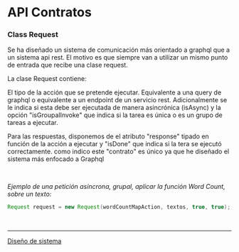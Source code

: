 # API Contratos


### Class Request

Se ha diseñado un sistema de comunicación más orientado a graphql que a un sistema api rest. El motivo es que siempre van a utilizar un mismo punto de entrada que recibe una clase request.

La clase Request contiene:

El tipo de la acción que se pretende ejecutar. Equivalente a una query de graphql o equivalente a un endpoint de un servicio rest.
Adicionalmente se le indica si esta debe ser ejecutada de manera asincrónica (isAsync) y la opción "isGroupalInvoke" que indica si la tarea es única o es un grupo de tareas a ejecutar.

Para las respuestas, disponemos de el atributo "response" tipado en función de la acción a ejecutar y "isDone" que indica si la tera se ejecutó correctamente. como indico este "contrato" es único ya que he diseñado el sistema más enfocado a Graphql

<br>

*Ejemplo de una petición asíncrona, grupal, aplicar la función Word Count, sobre un texto:*
````Java
Request request = new Request(wordCountMapAction, textos, true, true);
````

<br>
<hr>

[Diseño de sistema](DesignSystem.md)